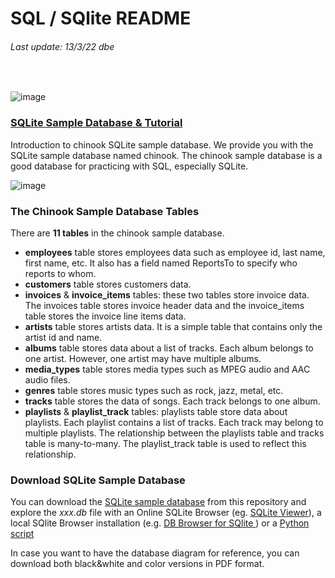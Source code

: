 # SQL / SQlite  README
###### Last update: 13/3/22 dbe
</br>  

![image](https://user-images.githubusercontent.com/52699611/158074344-d10d01a2-34b8-4dff-a7e3-d26b7bd118b1.png)


### [SQLite Sample Database & Tutorial](https://www.sqlitetutorial.net/sqlite-sample-database/)

Introduction to chinook SQLite sample database. We provide you with the SQLite sample database named chinook. The chinook sample database is a good database for practicing with SQL, especially SQLite.

![image](https://user-images.githubusercontent.com/52699611/158073902-ac142af3-ca85-4fe8-81f5-cef62ca1094a.png)

### The Chinook Sample Database Tables
There are **11 tables** in the chinook sample database.

+ **employees** table stores employees data such as employee id, last name, first name, etc. It also has a field named ReportsTo to specify who reports to whom.  
+ **customers** table stores customers data.  
+ **invoices** & **invoice_items** tables: these two tables store invoice data. The invoices table stores invoice header data and the invoice_items table stores the invoice line items data.  
+ **artists** table stores artists data. It is a simple table that contains only the artist id and name.  
+ **albums** table stores data about a list of tracks. Each album belongs to one artist. However, one artist may have multiple albums.  
+ **media_types** table stores media types such as MPEG audio and AAC audio files.  
+ **genres** table stores music types such as rock, jazz, metal, etc.  
+ **tracks** table stores the data of songs. Each track belongs to one album.  
+ **playlists** & **playlist_track** tables: playlists table store data about playlists. Each playlist contains a list of tracks. Each track may belong to multiple playlists. The relationship between the playlists table and tracks table is many-to-many. The playlist_track table is used to reflect this relationship.  

### Download SQLite Sample Database
You can download the [SQLite sample database](https://github.com/sawubona-gmbh/BINA-FS22-WORK/blob/main/LB03-DataModelingDataStorage/SQL/sqlite-sample-database-chinook.db) from this repository and explore the *xxx.db* file with an Online SQLite Browser (eg. [SQLite Viewer](https://inloop.github.io/sqlite-viewer/)), a local SQlite Browser installation (e.g. [DB Browser for SQlite ](https://sqlitebrowser.org/))  or a [Python script](https://towardsdatascience.com/python-sqlite-tutorial-the-ultimate-guide-fdcb8d7a4f30)

In case you want to have the database diagram for reference, you can download both black&white and color versions in PDF format.
